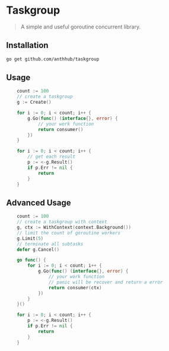 # Taskgroup

> A simple and useful goroutine concurrent library.


## Installation

```bash
go get github.com/anthhub/taskgroup
```

## Usage

```go
	count := 100
	// create a taskgroup
	g := Create()

	for i := 0; i < count; i++ {
		g.Go(func() (interface{}, error) {
			// your work function
			return consumer()
		})
	}

	for i := 0; i < count; i++ {
		// get each result
		p := <-g.Result()
		if p.Err != nil {
			return
		}
	}
```

## Advanced Usage

```go
	count := 100
	// create a taskgroup with context
	g, ctx := WithContext(context.Background())
	// limit the count of goroutine workers
	g.Limit(5)
	// terminate all subtasks
	defer g.Cancel()

	go func() {
		for i := 0; i < count; i++ {
			g.Go(func() (interface{}, error) {
				// your work function
				// panic will be recover and return a error
				return consumer(ctx)
			})
		}
	}()

	for i := 0; i < count; i++ {
		p := <-g.Result()
		if p.Err != nil {
			return
		}
	}
```